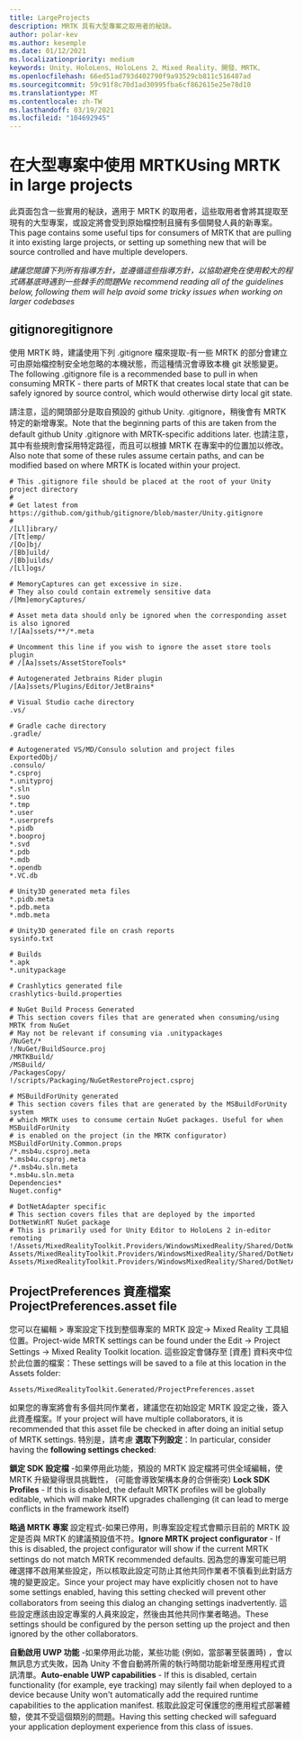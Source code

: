 ```yaml
---
title: LargeProjects
description: MRTK 具有大型專案之取用者的秘訣。
author: polar-kev
ms.author: kesemple
ms.date: 01/12/2021
ms.localizationpriority: medium
keywords: Unity、HoloLens、HoloLens 2、Mixed Reality、開發、MRTK、
ms.openlocfilehash: 66ed51ad793d402790f9a93529cb811c516487ad
ms.sourcegitcommit: 59c91f8c70d1ad30995fba6cf862615e25e78d10
ms.translationtype: MT
ms.contentlocale: zh-TW
ms.lasthandoff: 03/19/2021
ms.locfileid: "104692945"
---
```

# <a name="using-mrtk-in-large-projects"></a><span data-ttu-id="53970-104">在大型專案中使用 MRTK</span><span class="sxs-lookup"><span data-stu-id="53970-104">Using MRTK in large projects</span></span>

<span data-ttu-id="53970-105">此頁面包含一些實用的秘訣，適用于 MRTK 的取用者，這些取用者會將其提取至現有的大型專案，或設定將會受到原始檔控制且擁有多個開發人員的新專案。</span><span class="sxs-lookup"><span data-stu-id="53970-105">This page contains some useful tips for consumers of MRTK that are pulling it into existing large projects, or setting up something new that will be source controlled and have multiple developers.</span></span>

<span data-ttu-id="53970-106">*建議您閱讀下列所有指導方針，並遵循這些指導方針，以協助避免在使用較大的程式碼基底時遇到一些棘手的問題*</span><span class="sxs-lookup"><span data-stu-id="53970-106">*We recommend reading all of the guidelines below, following them will help avoid some tricky issues when working on larger codebases*</span></span>

## <a name="gitignore"></a><span data-ttu-id="53970-107">gitignore</span><span class="sxs-lookup"><span data-stu-id="53970-107">gitignore</span></span>

<span data-ttu-id="53970-108">使用 MRTK 時，建議使用下列 .gitignore 檔來提取-有一些 MRTK 的部分會建立可由原始檔控制安全地忽略的本機狀態，而這種情況會導致本機 git 狀態變更。</span><span class="sxs-lookup"><span data-stu-id="53970-108">The following .gitignore file is a recommended base to pull in when consuming MRTK - there parts of MRTK that creates local state that can be safely ignored by source control, which would otherwise dirty local git state.</span></span>

<span data-ttu-id="53970-109">請注意，這的開頭部分是取自預設的 github Unity. .gitignore，稍後會有 MRTK 特定的新增專案。</span><span class="sxs-lookup"><span data-stu-id="53970-109">Note that the beginning parts of this are taken from the default github Unity .gitignore with MRTK-specific additions later.</span></span> <span data-ttu-id="53970-110">也請注意，其中有些規則會採用特定路徑，而且可以根據 MRTK 在專案中的位置加以修改。</span><span class="sxs-lookup"><span data-stu-id="53970-110">Also note that some of these rules assume certain paths, and can be modified based on where MRTK is located within your project.</span></span>

```
# This .gitignore file should be placed at the root of your Unity project directory
#
# Get latest from https://github.com/github/gitignore/blob/master/Unity.gitignore
#
/[Ll]ibrary/
/[Tt]emp/
/[Oo]bj/
/[Bb]uild/
/[Bb]uilds/
/[Ll]ogs/

# MemoryCaptures can get excessive in size.
# They also could contain extremely sensitive data
/[Mm]emoryCaptures/

# Asset meta data should only be ignored when the corresponding asset is also ignored
!/[Aa]ssets/**/*.meta

# Uncomment this line if you wish to ignore the asset store tools plugin
# /[Aa]ssets/AssetStoreTools*

# Autogenerated Jetbrains Rider plugin
/[Aa]ssets/Plugins/Editor/JetBrains*

# Visual Studio cache directory
.vs/

# Gradle cache directory
.gradle/

# Autogenerated VS/MD/Consulo solution and project files
ExportedObj/
.consulo/
*.csproj
*.unityproj
*.sln
*.suo
*.tmp
*.user
*.userprefs
*.pidb
*.booproj
*.svd
*.pdb
*.mdb
*.opendb
*.VC.db

# Unity3D generated meta files
*.pidb.meta
*.pdb.meta
*.mdb.meta

# Unity3D generated file on crash reports
sysinfo.txt

# Builds
*.apk
*.unitypackage

# Crashlytics generated file
crashlytics-build.properties

# NuGet Build Process Generated
# This section covers files that are generated when consuming/using MRTK from NuGet
# May not be relevant if consuming via .unitypackages
/NuGet/*
!/NuGet/BuildSource.proj
/MRTKBuild/
/MSBuild/
/PackagesCopy/
!/scripts/Packaging/NuGetRestoreProject.csproj

# MSBuildForUnity generated
# This section covers files that are generated by the MSBuildForUnity system
# which MRTK uses to consume certain NuGet packages. Useful for when MSBuildForUnity
# is enabled on the project (in the MRTK configurator)
MSBuildForUnity.Common.props
/*.msb4u.csproj.meta
*.msb4u.csproj.meta
/*.msb4u.sln.meta
*.msb4u.sln.meta
Dependencies*
Nuget.config*

# DotNetAdapter specific
# This section covers files that are deployed by the imported DotNetWinRT NuGet package
# This is primarily used for Unity Editor to HoloLens 2 in-editor remoting
!/Assets/MixedRealityToolkit.Providers/WindowsMixedReality/Shared/DotNetAdapter/DotNetAdapter.csproj
Assets/MixedRealityToolkit.Providers/WindowsMixedReality/Shared/DotNetAdapter/.bin/
Assets/MixedRealityToolkit.Providers/WindowsMixedReality/Shared/DotNetAdapter/.obj/
```

## <a name="projectpreferencesasset-file"></a><span data-ttu-id="53970-111">ProjectPreferences 資產檔案</span><span class="sxs-lookup"><span data-stu-id="53970-111">ProjectPreferences.asset file</span></span>

<span data-ttu-id="53970-112">您可以在編輯 > 專案設定下找到整個專案的 MRTK 設定-> Mixed Reality 工具組位置。</span><span class="sxs-lookup"><span data-stu-id="53970-112">Project-wide MRTK settings can be found under the Edit -> Project Settings -> Mixed Reality Toolkit location.</span></span> <span data-ttu-id="53970-113">這些設定會儲存至 [資產] 資料夾中位於此位置的檔案：</span><span class="sxs-lookup"><span data-stu-id="53970-113">These settings will be saved to a file at this location in the Assets folder:</span></span>

```
Assets/MixedRealityToolkit.Generated/ProjectPreferences.asset
```

<span data-ttu-id="53970-114">如果您的專案將會有多個共同作業者，建議您在初始設定 MRTK 設定之後，簽入此資產檔案。</span><span class="sxs-lookup"><span data-stu-id="53970-114">If your project will have multiple collaborators, it is recommended that this asset file be checked in after doing an initial setup of MRTK settings.</span></span> <span data-ttu-id="53970-115">特別是，請考慮 **選取下列設定**：</span><span class="sxs-lookup"><span data-stu-id="53970-115">In particular, consider having the **following settings checked**:</span></span>

<span data-ttu-id="53970-116">**鎖定 SDK 設定檔** -如果停用此功能，預設的 MRTK 設定檔將可供全域編輯，使 MRTK 升級變得很具挑戰性， (可能會導致架構本身的合併衝突) </span><span class="sxs-lookup"><span data-stu-id="53970-116">**Lock SDK Profiles** - If this is disabled, the default MRTK profiles will be globally editable, which will make MRTK upgrades challenging (it can lead to merge conflicts in the framework itself)</span></span>

<span data-ttu-id="53970-117">**略過 MRTK 專案** 設定程式-如果已停用，則專案設定程式會顯示目前的 MRTK 設定是否與 MRTK 的建議預設值不符。</span><span class="sxs-lookup"><span data-stu-id="53970-117">**Ignore MRTK project configurator** - If this is disabled, the project configurator will show if the current MRTK settings do not match MRTK recommended defaults.</span></span> <span data-ttu-id="53970-118">因為您的專案可能已明確選擇不啟用某些設定，所以核取此設定可防止其他共同作業者不慎看到此對話方塊的變更設定。</span><span class="sxs-lookup"><span data-stu-id="53970-118">Since your project may have explicitly chosen not to have some settings enabled, having this setting checked will prevent other collaborators from seeing this dialog an changing settings inadvertently.</span></span> <span data-ttu-id="53970-119">這些設定應該由設定專案的人員來設定，然後由其他共同作業者略過。</span><span class="sxs-lookup"><span data-stu-id="53970-119">These settings should be configured by the person setting up the project and then ignored by the other collaborators.</span></span>

<span data-ttu-id="53970-120">**自動啟用 UWP 功能** -如果停用此功能，某些功能 (例如，當部署至裝置時) ，會以無訊息方式失敗，因為 Unity 不會自動將所需的執行時間功能新增至應用程式資訊清單。</span><span class="sxs-lookup"><span data-stu-id="53970-120">**Auto-enable UWP capabilities** - If this is disabled, certain functionality (for example, eye tracking) may silently fail when deployed to a device because Unity won't automatically add the required runtime capabilities to the application manifest.</span></span> <span data-ttu-id="53970-121">核取此設定可保護您的應用程式部署體驗，使其不受這個類別的問題。</span><span class="sxs-lookup"><span data-stu-id="53970-121">Having this setting checked will safeguard your application deployment experience from this class of issues.</span></span>
